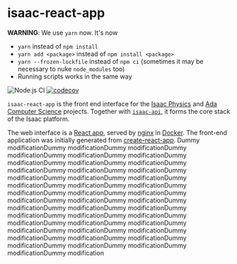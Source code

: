 # isaac-react-app

**WARNING**: We use `yarn` now. It's now

- `yarn` instead of `npm install`
- `yarn add <package>` instead of `npm install <package>`
- `yarn --frozen-lockfile` instead of `npm ci` (sometimes it may be necessary to nuke `node_modules` too)
- Running scripts works in the same way

![Node.js CI](https://github.com/isaacphysics/isaac-react-app/workflows/Node.js%20CI/badge.svg?branch=master)
[![codecov](https://codecov.io/gh/isaacphysics/isaac-react-app/branch/master/graph/badge.svg)](https://codecov.io/gh/isaacphysics/isaac-react-app)

`isaac-react-app` is the front end interface for the [Isaac Physics](https://isaacphysics.org/about) and [Ada Computer Science](https://adacomputerscience.org/about) projects. Together with [`isaac-api`](https://github.com/isaacphysics/isaac-api), it forms the core stack of the Isaac platform.

The web interface is a [React app](https://github.com/facebook/create-react-app), served by [nginx](https://nginx.org/en/) in [Docker](https://www.docker.com/).
The front-end application was initially generated from [create-react-app](https://github.com/facebook/create-react-app).
Dummy modificationDummy modificationDummy modificationDummy modificationDummy modificationDummy modificationDummy modificationDummy modificationDummy modificationDummy modificationDummy modificationDummy modificationDummy modificationDummy modificationDummy modificationDummy modificationDummy modificationDummy modificationDummy modificationDummy modificationDummy modificationDummy modificationDummy modificationDummy modificationDummy modificationDummy modificationDummy modificationDummy modificationDummy modificationDummy modificationDummy modificationDummy modificationDummy modificationDummy modificationDummy modificationDummy modificationDummy modificationDummy modificationDummy modificationDummy modificationDummy modificationDummy modificationDummy modificationDummy modification